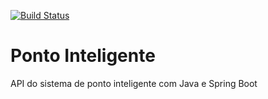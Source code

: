 [![Build Status](https://travis-ci.org/ottoqueiroz/ponto-inteligente-api.svg?branch=master)](https://travis-ci.org/ottoqueiroz/ponto-inteligente-api)
# Ponto Inteligente
API do sistema de ponto inteligente com Java e Spring Boot
